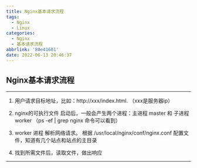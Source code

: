 ```yaml
---
title: Nginx基本请求流程
tags:
  - Nginx
  - Linux
categories:
  - Nginx
  - 基本请求流程
abbrlink: '80e41601'
date: 2022-06-13 20:46:37
---
```





## Nginx基本请求流程

---

1. 用户请求目标地址，比如：http://xxx/index.html. （xxx是服务器ip）

2. nginx的可执行文件 启动后，一般会产生两个进程：主进程 master 和 子进程 worker
   （ps -ef | grep nginx 命令可以看到）
   
3. worker 进程 解析网络请求。
   根据 /usr/local/nginx/conf/nginx.conf 配置文件，知道有几个站点和站点的主目录
   
4. 找到所需文件后，读取文件，做出响应




---